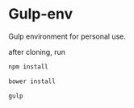 # Gulp-env
Gulp environment for personal use.

after cloning, run
```sh
npm install
```
```sh
bower install
```
```sh
gulp
```
